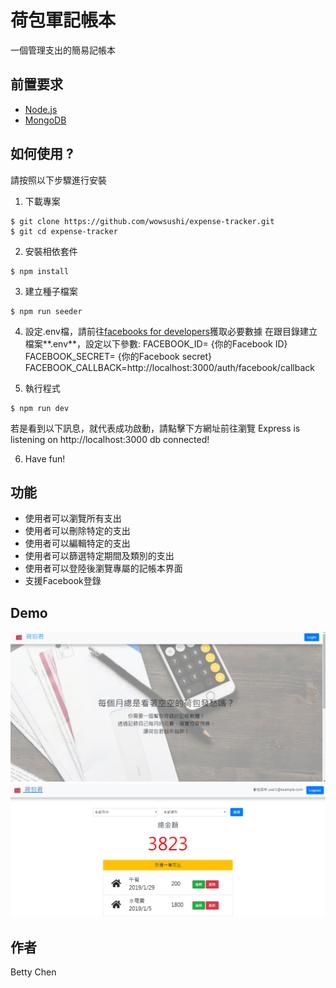 # 荷包軍記帳本
一個管理支出的簡易記帳本

## 前置要求
+ [Node.js](https://nodejs.org/en/)
+ [MongoDB](https://www.mongodb.com/)


## 如何使用 ? 
請按照以下步驟進行安裝

1. 下載專案
```
$ git clone https://github.com/wowsushi/expense-tracker.git
$ git cd expense-tracker
```
2. 安裝相依套件
```
$ npm install
```
3. 建立種子檔案
```
$ npm run seeder
```
4. 設定.env檔，請前往[facebooks for developers](https://developers.facebook.com/)獲取必要數據
在跟目錄建立檔案**.env**，設定以下參數: 
FACEBOOK_ID= {你的Facebook ID}
FACEBOOK_SECRET= {你的Facebook secret}
FACEBOOK_CALLBACK=http://localhost:3000/auth/facebook/callback

5. 執行程式 
```
$ npm run dev
```
若是看到以下訊息，就代表成功啟動，請點擊下方網址前往瀏覽
Express is listening on http://localhost:3000
db connected!

6. Have fun!

## 功能
+ 使用者可以瀏覽所有支出
+ 使用者可以刪除特定的支出
+ 使用者可以編輯特定的支出
+ 使用者可以篩選特定期間及類別的支出
+ 使用者可以登陸後瀏覽專屬的記帳本界面
+ 支援Facebook登錄

## Demo
![demo1](https://github.com/wowsushi/expense-tracker/blob/master/public/imgs/demo1.png?raw=true)
![demo2](https://github.com/wowsushi/expense-tracker/blob/master/public/imgs/demo2.png?raw=true)


## 作者
Betty Chen
